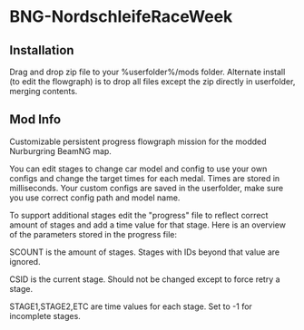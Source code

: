 # BNG-NordschleifeRaceWeek

## Installation

Drag and drop zip file to your %userfolder%/mods folder. 
Alternate install (to edit the flowgraph) is to drop all files except the zip directly in userfolder, merging contents.

## Mod Info

Customizable persistent progress flowgraph mission for the modded Nurburgring BeamNG map.

You can edit stages to change car model and config to use your own configs and change the target times for each medal. Times are stored in milliseconds. Your custom configs are saved in the userfolder, make sure you use correct config path and model name.

To support additional stages edit the "progress" file to reflect correct amount of stages and add a time value for that stage. Here is an overview of the parameters stored in the progress file:

SCOUNT is the amount of stages. Stages with IDs beyond that value are ignored.

CSID is the current stage. Should not be changed except to force retry a stage.

STAGE1,STAGE2,ETC are time values for each stage. Set to -1 for incomplete stages.

